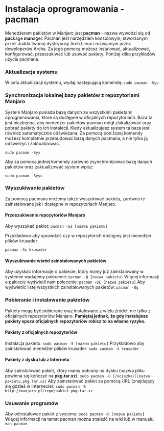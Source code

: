 # Instalacja oprogramowania - pacman
Menedżerem pakietów w Manjaro jest **pacman** - nazwa wywodzi się od **pac**kage **man**ager. Pacman jest narzędziem konsolowym, stworzonym przez Judda twórcę dystrybucji Arch Linux i rozwijanym przez deweloperów Archa. Za jego pomocą możesz instalować, aktualizować, konfigurować, przeszukiwać lub usuwać pakiety. Poniżej kilka przykładów użycia pacmana.
### Aktualizacja systemu
W celu aktualizacji systemu, wydaj następującą komendę:
```sudo pacman -Syu```

### Synchronizacja lokalnej bazy pakietów z repozytoriami Manjaro
System Manjaro posiada bazę danych ze wszystkimi pakietami oprogramowania, które są dostępne w oficjalnych repozytoriach. Baza ta jest niezbędna, aby menedżer pakietów pacman mógł zlokalizować oraz pobrać pakiety do ich instalacji. Kiedy aktualizujesz system ta baza jest również automatycznie odświeżana. Za pomocą poniższej komendy możesz kompletnie przebudować bazę danych pacmana, a nie tylko ją odświeżyć i zaktualizować.

```sudo pacman -Syy```

Aby za pomocą jednej komendy zarówno zsynchronizować bazę danych pakietów oraz zaktualizować system wpisz:

```sudo pacman -Syyu```

### Wyszukiwanie pakietów
Za pomocą pacmana możemy także wyszukiwać pakiety, zarówno te zainstalowane jak i dostępne w repozytoriach Manjaro.
#### Przeszukiwanie repozytoriów Manjaro
Aby wyszukać pakiet:
```pacman -Ss [nazwa pakietu]```

Przykładowo aby sprawdzić czy w repozytorich dostępny jest menedżer plików krusader:

```pacman -Ss krusader```
#### Wyszukiwanie wśród zainstalowanych pakietów
Aby uzyskać informacje o pakiecie, który mamy już zainstalowany w systemie wydajemy polecenie:
```pacman -Q [nazwa pakietu]```
Więcej informacji o pakiecie wyświetli nam polecenie:
```pacman -Qi [nazwa pakietu]```
Aby wyświetlić listę wszystkich zainstalowanych pakietów:
```pacman -Qq```
### Pobieranie i instalowanie pakietów
Pakiety mogą być pobierane oraz instalowane z wielu źródeł, nie tylko z oficjalnych repozytoriów Manjaro. **Pamiętaj jednak, że gdy instalujesz pakiety spoza oficjalnych repozytoriów robisz to na własne ryzyko.**
#### Pakiety z oficjalnych repozytoriów
Instalacja pakietu:
```sudo pacman -S [nazwa pakietu]```
Przykładowo aby zainstalować menedżer plików krusader:
```sudo pacman -S krusader```
#### Pakiety z dysku lub z Internetu
Aby zainstalować pakiet, który mamy pobrany na dysku (nazwa pliku powinna się kończyć na **pkg.tar.xz**):
```sudo pacman -U [/ścieżka/][nazwa pakietu.pkg.tar.xz]```
Aby zainstalować pakiet za pomocą URL (znajdujący się gdzieś w Internecie):
```sudo pacman -U http://manjaro.pl/repo/pakiet.pkg.tar.xz```
### Usuwanie programów
Aby odinstalować pakiet z systemu:
```sudo pacman -R [nazwa pakietu]```
Więcej informacji na temat pacman można znaleźć na wiki lub w manualu:
```man pacman```
